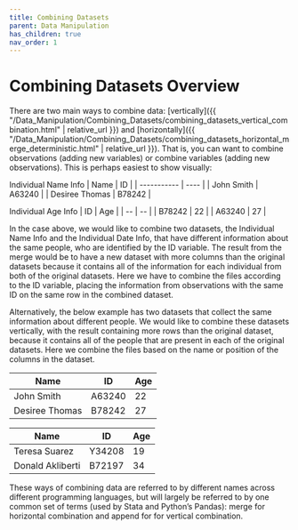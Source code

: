 ```yaml
---
title: Combining Datasets
parent: Data Manipulation
has_children: true
nav_order: 1
---
```


# Combining Datasets Overview

There are two main ways to combine data: [vertically]({{ "/Data_Manipulation/Combining_Datasets/combining_datasets_vertical_combination.html" | relative_url }}) and [horizontally]({{ "/Data_Manipulation/Combining_Datasets/combining_datasets_horizontal_merge_deterministic.html" | relative_url }}). That is, you can want to combine observations (adding new variables) or combine variables (adding new observations). This is perhaps easiest to show visually:

Individual Name Info
| Name         | ID   |
| -----------  | ---- |
| John Smith    | A63240 |
| Desiree Thomas | B78242 |


Individual Age Info
| ID | Age |
| -- | -- |
| B78242 | 22 |
| A63240 | 27 |

In the case above, we would like to combine two datasets, the Individual Name Info and the Individual Date Info, that have different information about the same people, who are identified by the ID variable. The result from the merge would be to have a new dataset with more columns than the original datasets because it contains all of the information for each individual from both of the original datasets. Here we have to combine the files according to the ID variable, placing the information from observations with the same ID on the same row in the combined dataset.

Alternatively, the below example has two datasets that collect the same information about different people. We would like to combine these datasets vertically, with the result containing more rows than the original dataset, because it contains all of the people that are present in each of the original datasets. Here we combine the files based on the name or position of the columns in the dataset.

| Name  | ID | Age |
| -- | -- | -- |
| John Smith | A63240 | 22 |
| Desiree Thomas |B78242 | 27 |

| Name | ID | Age |
| -- | -- | -- |
| Teresa Suarez | Y34208 | 19 |
| Donald Akliberti | B72197 | 34 |

These ways of combining data are referred to by different names across different programming languages, but will largely be referred to by one common set of terms (used by Stata and Python’s Pandas): merge for horizontal combination and append for for vertical combination.
